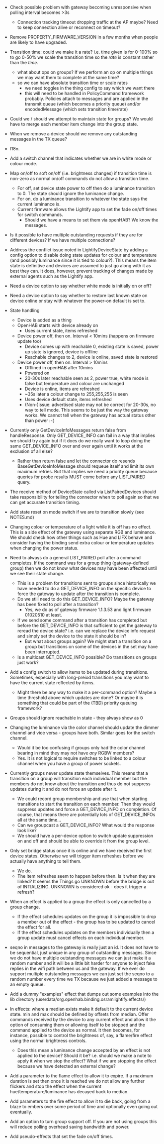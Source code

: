 * Check possible problem with gateway becoming unresponsive when polling interval becomes >3s
  * Connection tracking timeout dropping traffic at the AP maybe? Need to keep connection alive or reconnect on timeout?

* Remove PROPERTY_FIRMWARE_VERSION in a few months when people are likely to have upgraded.

* Transition time: could we make it a rate? i.e. time given is for 0-100% so to go 0-50% we scale the transition time so the _rate_ is constant rather than the _time_.
  * what about ops on groups? If we perform an op on multiple things we may want them to complete at the same time?
  * so we can have absolute transition time or scale rates
    * we need toggles in the thing config to say which we want there
    * this will need to be handled in PolicyCommand framework probably. Policies attach to messages and are applied in the transmit queue (which becomes a priority queue) and/or encodedMessage (which sets transition time/rate)

* Could we / should we attempt to maintain state for groups? We would have to merge each member item change into the group state.

* When we remove a device should we remove any outstanding messages in the TX queue?

* I18n.

* Add a switch channel that indicates whether we are in white mode or colour mode.

* Map on/off to soft on/off (i.e. brightness changes) if transition time is non-zero as normal on/off commands do not allow a transition time.
  * For off, set device state power to off then do a luminance transition to 0. The state should ignore the luminance change.
  * For on, do a luminance transition to whatever the state says the current luminance is.
  * Current firmware allows the Lightify app to set the fade on/off times for switch commands.
    * Should we have a means to set them via openHAB? We know the messages.

* Is it possible to have multiple outstanding requests if they are for different devices? If we have multiple connections?

* Address the conflict issue noted in LightifyDeviceState by adding a config option to disable doing state updates for colour and temperature (and possibly luminance since it is tied to colour?). This means the item state is definitive and devices are assumed to just go along with it as best they can. It does, however, prevent tracking of changes made by external agents such as the Lightify app.

* Need a device option to say whether white mode is initially on or off?

* Need a device option to say whether to restore last known state on device online or stay with whatever the power-on default is set to.

* State handling
  * Device is added as a thing
  * OpenHAB starts with device already on
    * Uses current state, items refreshed
  * Device power off, then on. Interval < 10mins (happens on firmware update too)
    * Device comes up with reachable 0, existing state is saved, power up state is ignored, device is offline
    * Reachable changes to 2, device is online, saved state is restored
  * Device power off, then on. Interval > 10mins
    * Offlined in openHAB after 10mins
    * Powered on
    * 20-30s later reachable seen as 2, power true, white mode is false but temperature and colour are unchanged
    * Device is online, items are refreshed
    * ~35s later a colour change to 255,255,255 is seen
    * Uses device default state, items refreshed
    * (Non-)issue: advertised state may not be correct for 20-30s, no way to tell mode. This seems to be just the way the gateway works. We cannot tell when the gateway has actual status other than power :-(

* Currently only GetDeviceInfoMessages return false from handleResponse. Only GET_DEVICE_INFO can fail in a way that implies we should try again but if it does do we really want to loop doing the same GET_DEVICE_INFO over and over again until it works at the exclusion of all else?
  * Rather than return false and let the connector do resends BaseGetDeviceInfoMessage should requeue itself and limit its own maximum retries. But that implies we need a priority queue because queries for probe results MUST come before any LIST_PAIRED query.

* The receive method of DeviceState called via ListPairedDevices should take responsibility for telling the connector when to poll again so that we can get accurate transition timing.

* Add state reset on mode switch if we are to transition slowly (see NOTES.md)

* Changing colour or temperature of a light while it is off has no effect. This is a side effect of the gateway using separate RGB and luminance. We should check how other things such as Hue and LIFX behave and consider having the binding send extra colour or temperature updates when changing the power status.

* Need to always do a general LIST_PAIRED poll after a command completes. If the command was for a group thing (gateway-defined group) then we do not know what devices may have been affected until we see their state change.
  * This is a problem for transitions sent to groups since historically we have needed to do a GET_DEVICE_INFO on the specific device to force the gateway to update after the transition is complete.
  * Do we still need to do this GET_DEVICE_INFO? Maybe the gateway has been fixed to poll after a transition?
    * Yes, we do as of gateway firmware 1.1.3.53 and light firmware 01020510 at least.
  * If we send some command after a transition has completed but before the GET_DEVICE_INFO is that sufficient to get the gateway to reread the device state? i.e. can we replace the device info request and simply set the device to the state it should be in?
    * But what about groups again? We might start a transition on a group but transitions on some of the devices in the set may have been interrupted.
  * Is a multicast GET_DEVICE_INFO possible? Do transitions on groups just work?

* Add a config switch to allow items to be updated during transitions. Sometimes, especially with long-preiod transitions you may want to have the current state reflected by items.
  * Might there be any way to make it a per-command option? Maybe a time threshold above which updates are done? Or maybe it is something that could be part of the (TBD) priority queuing framework?

* Groups should ignore reachable in state - they always show as 0

* Changing the luminance via the color channel should update the dimmer channel and vice versa - groups have both. Similar goes for the switch channel.
  * Would it be too confusing if groups only had the color channel bearing in mind they may not have _any_ RGBW members?
  * Yes. It is not logical to require switches to be linked to a colour channel when you have a group of power sockets.

* Currently groups never update state themselves. This means that a transition on a group will transition each individual member but the members do not know about the transition and thus do not suppress updates during it and do not force an update after it.
  * We could record group membership and use that when starting transitions to start the transition on each member. Then they would suppress updates and force a GET_DEVICE_INFO on completion. Of course, that means there are potentially lots of GET_DEVICE_INFOs all at the same time...
  * Can we groupcast a GET_DEVICE_INFO? What would the response look like?
  * We should have a per-device option to switch update suppression on and off and should be able to override it from the group level.

* Only set bridge status once it is online and we have received the first device states. Otherwise we will trigger item refreshes before we actually have anything to tell them.
  * We do.
  * The item refreshes seem to happen before then. Is it when they are linked? It seems the Things go UNKNOWN before the bridge is out of INTIALIZING. UNKNOWN is considered ok - does it trigger a refresh?

* When an effect is applied to a group the effect is only cancelled by a group change.
  * If the effect schedules updates on the group it is impossible to drop a member out of the effect - the group has to be updated to cancel the effect for all.
  * If the effect schedules updates on the members individually then a group update must cancel effects on each individual member.

* seqno in messages to the gateway is really just an id. It does not have to be sequential, just unique in any group of outstanding messages. Since we do not have multiple outstanding messages we can just make it a random number and it will be a little bit harder for anyone to inject fake replies in the wifi path between us and the gateway. If we ever do support multiple outstanding messages we can just set the seqno to a random number every time we TX because we just added a message to an empty queue.

* Add a dummy "examples" effect that dumps out some examples into the lib directory (userdata/org.openhab.binding.osramlightify.effects/)

* In effects: where a median exists make it default to the current device state. min and max should be defined by offsets from median. Offer commands received by the device to any current effect and allow it the option of consuming them or allowing itself to be stopped and the command applied to the device as normal. It then becomes, for instance, possible to control the brightness of, say,  a flame/fire effect using the normal brightness controls.
  * Does this mean a luminance change accepted by an effect is not applied to the device? Should it be? i.e. should we make a note to apply it when we stop the effect? What if we are stopping the effect because we have detected an external change?

* Add a parameter to the flame effect to allow it to expire. If a maximum duration is set then once it is reached we do not allow any further flickers and stop the effect when the current hue/temperature/luminance has decayed back to median.

* Add parameters to the fire effect to allow it to die back, going from a blaze to embers over some period of time and optionally even going out eventually.

* Add an option to turn group support off. If you are not using groups this will reduce polling overhead saving bandwidth and power.

* Add pseudo-effects that set the fade on/off times.
